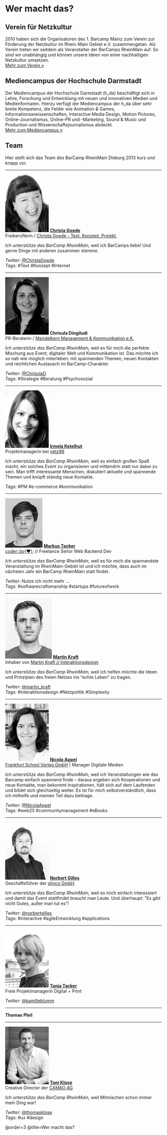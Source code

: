 # Wer macht das?

## Verein für Netzkultur

2010 haben sich die Organisatoren des 1. Barcamp Mainz zum Verein zur Förderung der Netzkultur im Rhein-Main Gebiet e.V. zusammengetan. Als Verein treten wir seitdem als Veranstalter der BarCamps RheinMain auf. So sind wir unabhängig und können unsere Ideen von einer nachhaltigen Netzkultur umsetzen.  
[Mehr zum Verein »](http://netzkultur-rheinmain.de/)

## Mediencampus der Hochschule Darmstadt

Der Mediencampus der Hochschule Darmstadt (h_da) beschäftigt sich in Lehre, Forschung und Entwicklung mit neuen und innovativen Medien und Medienformaten. Hierzu verfügt der Mediencampus der h_da über sehr breite Kompetenz, die Felder wie Animation & Games, Informationswwissenschaften, Interactive Media Design, Motion Pictures, Online-Journalismus, Online-PR und -Marketing, Sound & Music und Production und Wissenschaftsjournalismus abdeckt.  
[Mehr zum Mediencampus »](Mediencampus/Info)

## Team

Hier stellt sich das Team des BarCamp RheinMain Dieburg 2013 kurz und knapp vor.

----

![Christa Goede](./Team/img/christa.jpg)
**[Christa Goede](http://www.xing.com/profile/Christa_Goede)**  
Freiberuflerin / [Christa Goede - Text. Konzept. Projekt.](http://www.christagoede.de/)

*Ich unterstütze das BarCamp RheinMain,* weil ich BarCamps liebe! Und gerne Dinge mit anderen zusammen stemme.

*Twitter:* [@ChristaGoede](http://twitter.com/ChristaGoede)  
*Tags:* #Text #Konzept #Internet

----

![Chrisula Dingiludi](./Team/img/chrisula.jpg)
**Chrisula Dingiludi**  
PR-Beraterin / [Mandelkern Management & Kommunikation e.K.](http://www.mandelkern.de/)

*Ich unterstütze das BarCamp RheinMain,* weil es für mich die perfekte Mischung aus Event, digitaler Welt und Kommunikation ist. Das möchte ich so nah wie möglich miterleben: mit spannenden Themen, neuen Kontakten und reichlichen Austausch im BarCamp-Charakter.

*Twitter:* [@ChrisulaD](http://twitter.com/ChrisulaD)  
*Tags:* #Strategie #Beratung #Psychosozial

----

![Irmela Ketelhut](./Team/img/irmela.jpg)
**[Irmela Ketelhut](https://www.xing.com/profile/Irmela_Ketelhut)**  
Projektmanagerin bei [netz98](http://netz98.de)

*Ich unterstütze das BarCamp RheinMain,* weil es einfach großen Spaß macht, ein solches Event zu organisieren und mittendrin statt nur dabei zu sein. Man trifft interessante Menschen, diskutiert aktuelle und spannende Themen und knüpft ständig neue Kontakte.

*Tags:* #PM #e-commerce #kommunikation

----

![Markus Tacker](./Team/img/markus.jpg)
**[Markus Tacker](http://tckr.cc/)**  
[coder::by(♥);](http://coderbyheart.de/) // Freelance Señor Web Backend Dev

*Ich unterstütze das BarCamp RheinMain,* weil es für mich die spannendste Veranstaltung im RheinMain-Gebiet ist und ich möchte, dass auch im nächsten Jahr ein BarCamp RheinMain statt findet.

*Twitter:* Nutze ich nicht mehr …  
*Tags:* #softwarecraftsmanship #startups #futureofwork

----

![Martin Kraft](./Team/img/martin.jpg)
**[Martin Kraft](https://www.xing.com/profile/Martin_Kraft)**  
Inhaber von [Martin Kraft // Interaktionsdesign](http://www.martinkraft.com/)

*Ich unterstütze das BarCamp RheinMain,* weil ich helfen möchte die Ideen und Prinzipien des freien Netzes ins “echte Leben” zu tragen.

*Twitter:* [@martin_kraft](https://www.twitter.com/martin_kraft)  
*Tags:* #Interaktionsdesign #Netzpolitik #Simplexity

----

![Nicola Appel](./Team/img/nicola.jpg)
**[Nicola Appel](https://www.xing.com/profiles/Nicola_Appel)**  
[Frankfurt School Verlag GmbH](http://www.frankfurt-school-verlag.de/) | Manager Digitale Medien

*Ich unterstütze das BarCamp RheinMain,* weil ich Veranstaltungen wie das Barcamp einfach spannend finde – daraus ergeben sich Kooperationen und neue Kontakte, man bekommt Inspirationen, hält sich auf dem Laufenden und bildet sich gleichzeitig weiter. Es ist für mich selbstverständlich, dass ich mithelfe und meinen Teil dazu beitrage.

*Twitter:* [@NicolaAppel](https://www.twitter.com/NicolaAppel)  
*Tags:* #web20 #communitymanagement #eBooks

----

![Norbert Gilles](./Team/img/norbert.jpg)
**[Norbert Gilles](https://www.xing.com/profile/norbertgilles)**  
Geschäftsführer der [giinco GmbH](http://giinco.de/)

*Ich unterstütze das BarCamp RheinMain,* weil es mich einfach interessiert und damit das Event stattfindet braucht man Leute. Und überhaupt: ”Es gibt nicht Gutes, außer man tut es”!

*Twitter:* [@norbertgilles](https://www.twitter.com/norbertgilles)  
*Tags:* #interactive #agileEntwicklung #applications

----

![Tanja Tacker](./Team/img/tanja.jpg)
**[Tanja Tacker](https://www.xing.com/profile/Tanja_Tacker)**  
Freie Projektmanagerin Digital + Print

*Twitter:* [@kamilleblumm](https://www.twitter.com/kamilleblumm)

----

**Thomas Pleil**

----

![Tom Klose](./Team/img/tom.jpg)
**[Tom Klose](https://www.xing.com/profile/Thomas_Klose)**  
Creative Director der [CAMAO AG](http://www.camao.de/)

*Ich unterstütze das BarCamp RheinMain,* weil Mitmischen schon immer mein Ding war!

*Twitter:* [@thomasklose](https://www.twitter.com/thomasklose)  
*Tags:* #ux #design

@order=3
@title=Wer macht das?
